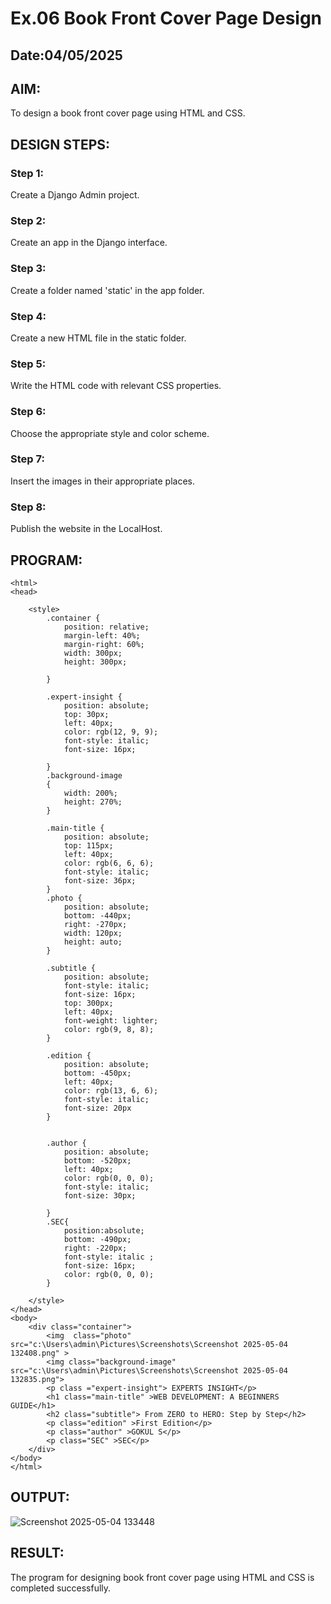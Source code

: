 # Ex.06 Book Front Cover Page Design
## Date:04/05/2025

## AIM:
To design a book front cover page using HTML and CSS.

## DESIGN STEPS:

### Step 1:
Create a Django Admin project.

### Step 2:
Create an app in the Django interface.

### Step 3:
Create a folder named 'static' in the app folder.

### Step 4:
Create a new HTML file in the static folder.

### Step 5:
Write the HTML code with relevant CSS properties.

### Step 6:
Choose the appropriate style and color scheme.

### Step 7:
Insert the images in their appropriate places.

### Step 8:
Publish the website in the LocalHost.

## PROGRAM:
```
<html>
<head>
    
    <style>
        .container {
            position: relative;
            margin-left: 40%;
            margin-right: 60%;
            width: 300px;
            height: 300px;
            
        }

        .expert-insight {
            position: absolute;
            top: 30px;
            left: 40px;
            color: rgb(12, 9, 9);
            font-style: italic;
            font-size: 16px;

        }
        .background-image
        {
            width: 200%;
            height: 270%;
        }

        .main-title {
            position: absolute;
            top: 115px;
            left: 40px;
            color: rgb(6, 6, 6);
            font-style: italic;
            font-size: 36px;
        }
        .photo {
            position: absolute;
            bottom: -440px;
            right: -270px;
            width: 120px;
            height: auto;
        }

        .subtitle {
            position: absolute;
            font-style: italic;
            font-size: 16px;
            top: 300px;
            left: 40px;
            font-weight: lighter;
            color: rgb(9, 8, 8);
        }

        .edition {
            position: absolute;
            bottom: -450px;
            left: 40px;
            color: rgb(13, 6, 6);
            font-style: italic;
            font-size: 20px
        }


        .author {
            position: absolute;
            bottom: -520px;
            left: 40px;
            color: rgb(0, 0, 0);
            font-style: italic;
            font-size: 30px;
            
        }
        .SEC{
            position:absolute;
            bottom: -490px;
            right: -220px;
            font-style: italic ;
            font-size: 16px;
            color: rgb(0, 0, 0);
        }
        
    </style>
</head>
<body>
    <div class="container">
        <img  class="photo" src="c:\Users\admin\Pictures\Screenshots\Screenshot 2025-05-04 132408.png" >
        <img class="background-image" src="c:\Users\admin\Pictures\Screenshots\Screenshot 2025-05-04 132835.png">
        <p class ="expert-insight"> EXPERTS INSIGHT</p>
        <h1 class="main-title" >WEB DEVELOPMENT: A BEGINNERS GUIDE</h1>
        <h2 class="subtitle"> From ZERO to HERO: Step by Step</h2>
        <p class="edition" >First Edition</p>
        <p class="author" >GOKUL S</p>
        <p class="SEC" >SEC</p>
    </div>
</body>
</html>
```

## OUTPUT:

![Screenshot 2025-05-04 133448](https://github.com/user-attachments/assets/66b74e45-4d80-41fa-bd23-4ad3a0a296b2)


## RESULT:
The program for designing book front cover page using HTML and CSS is completed successfully.
